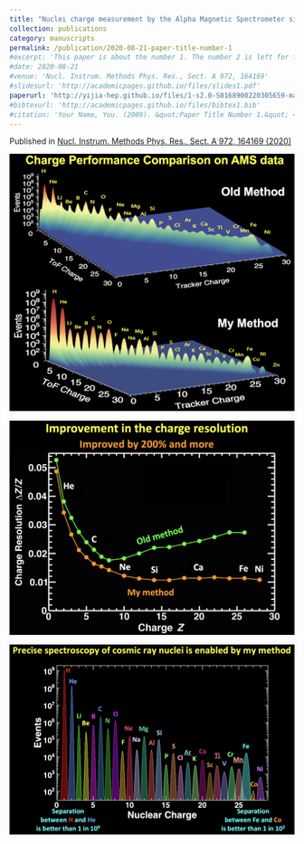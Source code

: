 ```yaml
---
title: "Nuclei charge measurement by the Alpha Magnetic Spectrometer silicon tracker"
collection: publications
category: manuscripts
permalink: /publication/2020-08-21-paper-title-number-1
#excerpt: 'This paper is about the number 1. The number 2 is left for future work.'
#date: 2020-08-21
#venue: 'Nucl. Instrum. Methods Phys. Res., Sect. A 972, 164169'
#slidesurl: 'http://academicpages.github.io/files/slides1.pdf'
paperurl: 'http://yijia-hep.github.io/files/1-s2.0-S0168900220305659-main-2.pdf'
#bibtexurl: 'http://academicpages.github.io/files/bibtex1.bib'
#citation: 'Your Name, You. (2009). &quot;Paper Title Number 1.&quot; <i>Journal 1</i>. 1(1).'
---
```

Published in [Nucl. Instrum. Methods Phys. Res., Sect. A 972, 164169 (2020)](https://doi.org/10.1016/j.nima.2020.164169)

![Figure caption](../images/charge_improvement0.png)

![Figure caption](../images/charge_improvement1.png)

![Figure caption](../images/charge_improvement2.png)
